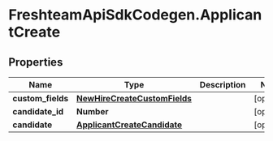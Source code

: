 # FreshteamApiSdkCodegen.ApplicantCreate

## Properties

| Name              | Type                                                          | Description | Notes      |
| ----------------- | ------------------------------------------------------------- | ----------- | ---------- |
| **custom_fields** | [**NewHireCreateCustomFields**](NewHireCreateCustomFields.md) |             | [optional] |
| **candidate_id**  | **Number**                                                    |             | [optional] |
| **candidate**     | [**ApplicantCreateCandidate**](ApplicantCreateCandidate.md)   |             | [optional] |
